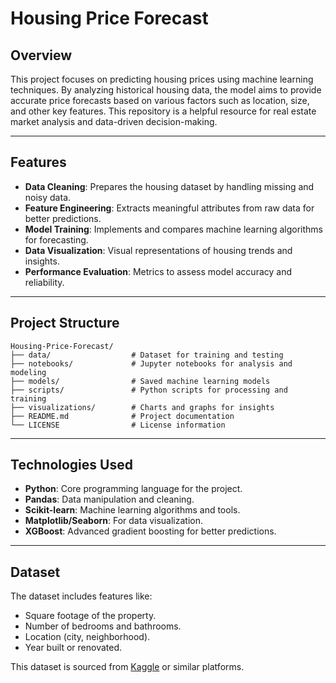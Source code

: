 # Housing Price Forecast

## Overview

This project focuses on predicting housing prices using machine learning techniques. By analyzing historical housing data, the model aims to provide accurate price forecasts based on various factors such as location, size, and other key features. This repository is a helpful resource for real estate market analysis and data-driven decision-making.

---

## Features

- **Data Cleaning**: Prepares the housing dataset by handling missing and noisy data.  
- **Feature Engineering**: Extracts meaningful attributes from raw data for better predictions.  
- **Model Training**: Implements and compares machine learning algorithms for forecasting.  
- **Data Visualization**: Visual representations of housing trends and insights.  
- **Performance Evaluation**: Metrics to assess model accuracy and reliability.

---

## Project Structure

```
Housing-Price-Forecast/
├── data/                  # Dataset for training and testing
├── notebooks/             # Jupyter notebooks for analysis and modeling
├── models/                # Saved machine learning models
├── scripts/               # Python scripts for processing and training
├── visualizations/        # Charts and graphs for insights
├── README.md              # Project documentation
└── LICENSE                # License information
```

---

## Technologies Used

- **Python**: Core programming language for the project.  
- **Pandas**: Data manipulation and cleaning.  
- **Scikit-learn**: Machine learning algorithms and tools.  
- **Matplotlib/Seaborn**: For data visualization.  
- **XGBoost**: Advanced gradient boosting for better predictions.

---

## Dataset

The dataset includes features like:  
- Square footage of the property.  
- Number of bedrooms and bathrooms.  
- Location (city, neighborhood).  
- Year built or renovated.  

This dataset is sourced from [Kaggle](https://www.kaggle.com/datasets/arunjangir245/boston-housing-dataset) or similar platforms.
